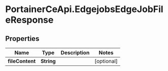 # PortainerCeApi.EdgejobsEdgeJobFileResponse

## Properties
Name | Type | Description | Notes
------------ | ------------- | ------------- | -------------
**fileContent** | **String** |  | [optional] 


